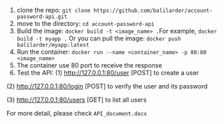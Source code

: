 1. clone the repo: `git clone https://github.com/balilarder/account-password-api.git`
2. move to the directory: `cd account-password-api`
3. Build the image: `docker build -t <image_name> .`For example, `docker build -t myapp .` Or you can pull the image: `docker push balilarder/myapp:latest`
4. Run the container: `docker run --name <container_name> -p 80:80 <image_name>`
5. The container use 80 port to receive the response
6. Test the API:
(1) http://127.0.0.1:80/user [POST] to create a user

(2) http://127.0.0.1:80/login [POST] to verify the user and its password

(3) http://127.0.0.1:80/users [GET] to list all users

For more detail, please check `API_document.docx`